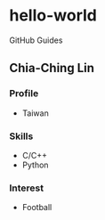 # hello-world
GitHub Guides

## Chia-Ching Lin
### Profile
* Taiwan

### Skills
* C/C++
* Python

### Interest
* Football
